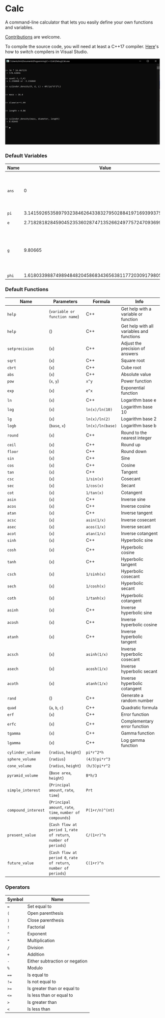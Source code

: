 # Calc

A command-line calculator that lets you easily define your own functions and variables.

[Contributions](https://github.com/wheelercj/Calc/blob/master/docs/CONTRIBUTING.md) are welcome.

To compile the source code, you will need at least a C++17 compiler. [Here](https://drive.google.com/open?id=1mLnwM1aZPquCDheh4-TCCNiOytMtqfzz)'s how to switch compilers in Visual Studio.

![Calc demo](docs/Calc_demo.png)

### Default Variables
| Name | Value | Info |
| ---- | ----- | ---- |
| `ans` | 0 | Automatically changes to the latest answer that is not an error message |
| `pi` | 3.141592653589793238462643383279502884197169399375105820974 | |
| `e` | 2.718281828459045235360287471352662497757247093699959574966 | Euler's number |
| `g` | 9.80665 | Acceleration due to gravity near Earth's surface in meters per second squared |
| `phi` | 1.618033988749894848204586834365638117720309179805762862135 | Golden Ratio |

### Default Functions
| Name | Parameters | Formula | Info |
| ---- | ---------- | ------- | ---- |
| `help` | (`variable or function name`) | C++ | Get help with a variable or function |
| `help` | () | C++ | Get help with all variables and functions |
| `setprecision` | (`x`) | C++ | Adjust the precision of answers |
| `sqrt` | (`x`) | C++ | Square root |
| `cbrt` | (`x`) | C++ | Cube root|
| `abs` | (`x`) | C++ | Absolute value |
| `pow` | (`x`, `y`) | `x^y` | Power function |
| `exp` | (`x`) | `e^x` | Exponential function |
| `ln` | (`x`) | C++ | Logarithm base e |
| `log` | (`x`) | `ln(x)/ln(10)` | Logarithm base 10 |
| `lg` | (`x`) | `ln(x)/ln(2)` | Logarithm base 2 |
| `logb` | (`base`, `x`) | `ln(x)/ln(base)` | Logarithm base b |
| `round` | (`x`) | C++ | Round to the nearest integer |
| `ceil` | (`x`) | C++ | Round up |
| `floor` | (`x`) | C++ | Round down |
| `sin` | (`x`) | C++ | Sine |
| `cos` | (`x`) | C++ | Cosine |
| `tan` | (`x`) | C++ | Tangent |
| `csc` | (`x`) | `1/sin(x)` | Cosecant |
| `sec` | (`x`) | `1/cos(x)` | Secant |
| `cot` | (`x`) | `1/tan(x)` | Cotangent |
| `asin` | (`x`) | C++ | Inverse sine |
| `acos` | (`x`) | C++ | Inverse cosine |
| `atan` | (`x`) | C++ | Inverse tangent |
| `acsc` | (`x`) | `asin(1/x)` | Inverse cosecant |
| `asec` | (`x`) | `acos(1/x)` | Inverse secant |
| `acot` | (`x`) | `atan(1/x)` | Inverse cotangent |
| `sinh` | (`x`) | C++ | Hyperbolic sine |
| `cosh` | (`x`) | C++ | Hyperbolic cosine |
| `tanh` | (`x`) | C++ | Hyperbolic tangent |
| `csch` | (`x`) | `1/sinh(x)` | Hyperbolic cosecant |
| `sech` | (`x`) | `1/cosh(x)` | Hyperbolic secant |
| `coth` | (`x`) | `1/tanh(x)` | Hyperbolic cotangent |
| `asinh` | (`x`) | C++ | Inverse hyperbolic sine |
| `acosh` | (`x`) | C++ | Inverse hyperbolic cosine |
| `atanh` | (`x`) | C++ | Inverse hyperbolic tangent |
| `acsch` | (`x`) | `asinh(1/x)` | Inverse hyperbolic cosecant |
| `asech` | (`x`) | `acosh(1/x)` | Inverse hyperbolic secant |
| `acoth` | (`x`) | `atanh(1/x)` | Inverse hyperbolic cotangent |
| `rand` | () | C++ | Generate a random number |
| `quad` | (`a`, `b`, `c`) | C++ | Quadratic formula |
| `erf` | (`x`) | C++ | Error function |
| `erfc` | (`x`) | C++ | Complementary error function |
| `tgamma` | (`x`) | C++ | Gamma function |
| `lgamma` | (`x`) | C++ | Log gamma function |
| `cylinder_volume` | (`radius`, `height`) | `pi*r^2*h` | |
| `sphere_volume` | (`radius`) | `(4/3)pi*r^3` | |
| `cone_volume` | (`radius`, `height`) | `(h/3)pi*r^2` | |
| `pyramid_volume` | (`Base area`, `height`) | `B*h/3` | |
| `simple_interest` | (`Principal amount`, `rate`, `time`) | `Prt` | |
| `compound_interest` | (`Principal amount`, `rate`, `time`, `number of compounds`) | `P(1+r/n)^(nt)` | |
| `present_value` | (`Cash flow at period 1`, `rate of return`, `number of periods`) | `C/(1+r)^n` | |
| `future_value` | (`Cash flow at period 0`, `rate of return`, `number of periods`) | `C(1+r)^n` | |

### Operators
| Symbol | Name |
| ------ | ---- |
| `=` | Set equal to |
| `(` | Open parenthesis |
| `)` | Close parenthesis |
| `!` | Factorial |
| `^` | Exponent |
| `*` | Multiplication |
| `/` | Division |
| `+` | Addition |
| `-` | Either subtraction or negation |
| `%` | Modulo |
| `==` | Is equal to |
| `!=` | Is not equal to |
| `>=` | Is greater than or equal to |
| `<=` | Is less than or equal to |
| `>` | Is greater than |
| `<` | Is less than |
